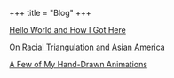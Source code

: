 +++
title = "Blog"
+++

[Hello World and How I Got Here](/how-to-build-a-free-website)

[On Racial Triangulation and Asian America](/triangulating-asian-americans)

[A Few of My Hand-Drawn Animations](/animations)

<!-- [Data Management and Visualization Project](/data-mgt-viz) -->
